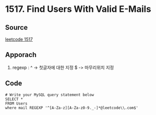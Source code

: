 # 1517. Find Users With Valid E-Mails

## Source
[leetcode 1517](https://leetcode.com/problems/find-users-with-valid-e-mails/description/)


## Apporach
1. regexp : ^ -> 첫글자에 대한 지정 $ -> 마무리위치 지정

## Code
    # Write your MySQL query statement below
    SELECT * 
    FROM Users
    where mail REGEXP '^[A-Za-z][A-Za-z0-9._-]*@leetcode\\.com$'

